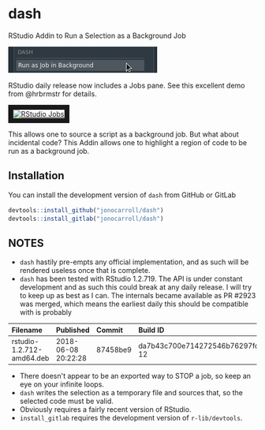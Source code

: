 # dash

RStudio Addin to Run a Selection as a Background Job

![](./tools/dash.png)

RStudio daily release now includes a Jobs pane. See this excellent demo from @hrbrmstr for details.

<a href="http://www.youtube.com/watch?feature=player_embedded&v=EBlk1kRbKeU
" target="_blank"><img src="http://img.youtube.com/vi/EBlk1kRbKeU/0.jpg" 
alt="RStudio Jobs" width="240" height="180" border="10" /></a>

This allows one to source a script as a background job. But what about incidental code? This Addin allows one to highlight a region of code to be run as a background job.

## Installation

You can install the development version of `dash` from GitHub or GitLab

``` r
devtools::install_github("jonocarroll/dash")
devtools::install_gitlab("jonocarroll/dash")
```

## NOTES

* `dash` hastily pre-empts any official implementation, and as such will be rendered useless once that is complete.
* `dash` has been tested with RStudio 1.2.719. The API is under constant development and as such this could break at any daily release. I will try to keep up as best as I can. The internals became available as PR #2923 was merged, which means the earliest daily this should be compatible with is probably 

| Filename | Published | Commit | Build ID |
|:-----|:-----|:-----|:-----|
| rstudio-1.2.712-amd64.deb	| 2018-06-08 20:22:28 |	87458be9 | da7b43c700e714272546b76297fc64a8-12 |

* There doesn't appear to be an exported way to STOP a job, so keep an eye on your infinite loops.
* `dash` writes the selection as a temporary file and sources that, so the selected code must be valid.
* Obviously requires a fairly recent version of RStudio.
* `install_gitlab` requires the development version of `r-lib/devtools`.
